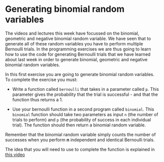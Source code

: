 # Generating binomial random variables

The videos and lectures this week have focussed on the binomial, geometric and negative binomial random variable.  We have seen that to generate all of these random variables you have to perform multiple Bernoulli trials.  In the programming exercises we are thus going to learn how to use the code for generating Bernoulli trials that we have learned about last week in order to generate binomial, geometric and negative binomial random variables.

In this first exercise you are going to generate binomial random variables.  To complete the exercise you must:

- Write a function called `bernoulli` that takes in a parameter called `p`. This parameter gives the probability that the trial is successful - and that the function thus returns a 1.

- Use your bernoulli function in a second program called `binomial`.  This `binomial` function should take two parameters as input `n` (the number of trials to perform) and `p` (the probability of success in each individual trial).  The function should then return a binomial random variable.

Remember that the binomial random variable simply counts the number of successes when you perform __n__ independent and identical Bernoulli trials. 

The idea that you will need to use to complete the function is explained in [this video](https://www.youtube.com/watch?v=RNQFAH2wCos)
